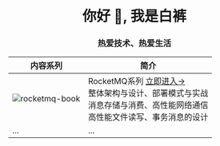 <h1 align="center">你好 👋, 我是白裤</h1>
<h3 align="center">热爱技术、热爱生活</h3>
<div align="center">
  
| 内容系列 | 简介 |
| ---- | ---- |
| ![rocketmq-book](https://github.com/baikuarch/baikuarch/assets/118869240/75c1bb9a-8520-4ba1-b4c5-6a2bd4806457) | RocketMQ系列 [立即进入->](https://github.com/baikuarch/blog/issues/1)<br />整体架构与设计、部署模式与实战<br />消息存储与消费、高性能网络通信<br />高性能文件读写、事务消息的设计  |
| ... | ... |
</div>



<!--
**baikuarch/baikuarch** is a ✨ _special_ ✨ repository because its `README.md` (this file) appears on your GitHub profile.

Here are some ideas to get you started:

- 🔭 I’m currently working on ...
- 🌱 I’m currently learning ...
- 👯 I’m looking to collaborate on ...
- 🤔 I’m looking for help with ...
- 💬 Ask me about ...
- 📫 How to reach me: ...
- 😄 Pronouns: ...
- ⚡ Fun fact: ...
-->
